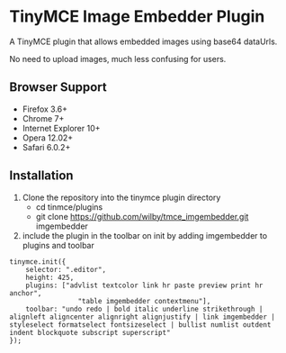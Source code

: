 TinyMCE Image Embedder Plugin
=============================

A TinyMCE plugin that allows embedded images using base64 dataUrls. 

No need to upload images, much less confusing for users.

## Browser Support
 	
- Firefox 3.6+
- Chrome 7+
- Internet Explorer 10+
- Opera 12.02+
- Safari 6.0.2+

## Installation

1. Clone the repository into the tinymce plugin directory 
	- cd tinmce/plugins
	- git clone https://github.com/wilby/tmce_imgembedder.git imgembedder
2. include the plugin in the toolbar on init by adding imgembedder to plugins and toolbar
```
tinymce.init({
	selector: ".editor",
	height: 425,
	plugins: ["advlist textcolor link hr paste preview print hr anchor",
				 "table imgembedder contextmenu"],
	toolbar: "undo redo | bold italic underline strikethrough | alignleft aligncenter alignright alignjustify | link imgembedder | styleselect formatselect fontsizeselect | bullist numlist outdent indent blockquote subscript superscript"
});
```